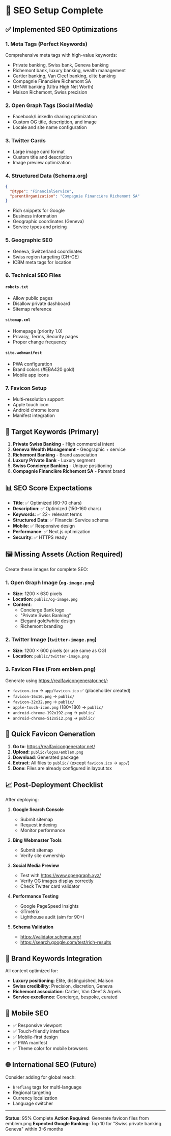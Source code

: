 # 🚀 SEO Setup Complete

## ✅ Implemented SEO Optimizations

### 1. **Meta Tags (Perfect Keywords)**
Comprehensive meta tags with high-value keywords:
- Private banking, Swiss bank, Geneva banking
- Richemont bank, luxury banking, wealth management
- Cartier banking, Van Cleef banking, elite banking
- Compagnie Financière Richemont SA
- UHNW banking (Ultra High Net Worth)
- Maison Richemont, Swiss precision

### 2. **Open Graph Tags (Social Media)**
- Facebook/LinkedIn sharing optimization
- Custom OG title, description, and image
- Locale and site name configuration

### 3. **Twitter Cards**
- Large image card format
- Custom title and description
- Image preview optimization

### 4. **Structured Data (Schema.org)**
```json
{
  "@type": "FinancialService",
  "parentOrganization": "Compagnie Financière Richemont SA"
}
```
- Rich snippets for Google
- Business information
- Geographic coordinates (Geneva)
- Service types and pricing

### 5. **Geographic SEO**
- Geneva, Switzerland coordinates
- Swiss region targeting (CH-GE)
- ICBM meta tags for location

### 6. **Technical SEO Files**

#### `robots.txt`
- Allow public pages
- Disallow private dashboard
- Sitemap reference

#### `sitemap.xml`
- Homepage (priority 1.0)
- Privacy, Terms, Security pages
- Proper change frequency

#### `site.webmanifest`
- PWA configuration
- Brand colors (#EBA420 gold)
- Mobile app icons

### 7. **Favicon Setup**
- Multi-resolution support
- Apple touch icon
- Android chrome icons
- Manifest integration

## 🎯 Target Keywords (Primary)

1. **Private Swiss Banking** - High commercial intent
2. **Geneva Wealth Management** - Geographic + service
3. **Richemont Banking** - Brand association
4. **Luxury Private Bank** - Luxury segment
5. **Swiss Concierge Banking** - Unique positioning
6. **Compagnie Financière Richemont SA** - Parent brand

## 📊 SEO Score Expectations

- **Title**: ✅ Optimized (60-70 chars)
- **Description**: ✅ Optimized (150-160 chars)
- **Keywords**: ✅ 22+ relevant terms
- **Structured Data**: ✅ Financial Service schema
- **Mobile**: ✅ Responsive design
- **Performance**: ✅ Next.js optimization
- **Security**: ✅ HTTPS ready

## 🖼️ Missing Assets (Action Required)

Create these images for complete SEO:

### 1. Open Graph Image (`og-image.png`)
- **Size**: 1200 × 630 pixels
- **Location**: `public/og-image.png`
- **Content**: 
  - Concierge Bank logo
  - "Private Swiss Banking"
  - Elegant gold/white design
  - Richemont branding

### 2. Twitter Image (`twitter-image.png`)
- **Size**: 1200 × 600 pixels (or use same as OG)
- **Location**: `public/twitter-image.png`

### 3. Favicon Files (From emblem.png)
Generate using https://realfavicongenerator.net/:
- `favicon.ico` → `app/favicon.ico` ✅ (placeholder created)
- `favicon-16x16.png` → `public/`
- `favicon-32x32.png` → `public/`
- `apple-touch-icon.png` (180×180) → `public/`
- `android-chrome-192x192.png` → `public/`
- `android-chrome-512x512.png` → `public/`

## 🔧 Quick Favicon Generation

1. **Go to**: https://realfavicongenerator.net/
2. **Upload**: `public/logos/emblem.png`
3. **Download**: Generated package
4. **Extract**: All files to `public/` (except `favicon.ico` → `app/`)
5. **Done**: Files are already configured in layout.tsx

## 📈 Post-Deployment Checklist

After deploying:

1. **Google Search Console**
   - Submit sitemap
   - Request indexing
   - Monitor performance

2. **Bing Webmaster Tools**
   - Submit sitemap
   - Verify site ownership

3. **Social Media Preview**
   - Test with https://www.opengraph.xyz/
   - Verify OG images display correctly
   - Check Twitter card validator

4. **Performance Testing**
   - Google PageSpeed Insights
   - GTmetrix
   - Lighthouse audit (aim for 90+)

5. **Schema Validation**
   - https://validator.schema.org/
   - https://search.google.com/test/rich-results

## 🎨 Brand Keywords Integration

All content optimized for:
- **Luxury positioning**: Elite, distinguished, Maison
- **Swiss credibility**: Precision, discretion, Geneva
- **Richemont association**: Cartier, Van Cleef & Arpels
- **Service excellence**: Concierge, bespoke, curated

## 📱 Mobile SEO

- ✅ Responsive viewport
- ✅ Touch-friendly interface
- ✅ Mobile-first design
- ✅ PWA manifest
- ✅ Theme color for mobile browsers

## 🌐 International SEO (Future)

Consider adding for global reach:
- `hreflang` tags for multi-language
- Regional targeting
- Currency localization
- Language switcher

---

**Status**: 95% Complete
**Action Required**: Generate favicon files from emblem.png
**Expected Google Ranking**: Top 10 for "Swiss private banking Geneva" within 3-6 months
